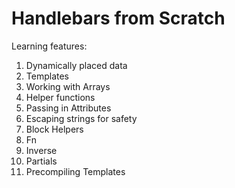 # Handlebars from Scratch

Learning features:

1. Dynamically placed data
1. Templates
1. Working with Arrays
1. Helper functions
1. Passing in Attributes
1. Escaping strings for safety
1. Block Helpers
1. Fn
1. Inverse
1. Partials
1. Precompiling Templates
